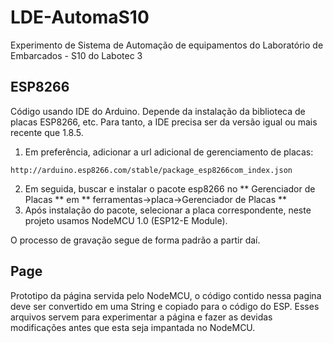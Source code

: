 # LDE-AutomaS10
Experimento de Sistema de Automação de equipamentos do Laboratório de Embarcados - S10 do Labotec 3


## ESP8266
Código usando IDE do Arduino.
Depende da instalação da biblioteca de placas ESP8266, etc.
Para tanto, a IDE precisa ser da versão igual ou mais recente que 1.8.5.
1. Em preferência, adicionar a url adicional de gerenciamento de placas:
```
http://arduino.esp8266.com/stable/package_esp8266com_index.json
```
2. Em seguida, buscar e instalar o pacote esp8266 no ** Gerenciador de Placas ** em ** ferramentas->placa->Gerenciador de Placas **
3. Após instalação do pacote, selecionar a placa correspondente, neste projeto usamos NodeMCU 1.0 (ESP12-E Module).

O processo de gravação segue de forma padrão a partir daí.

## Page
Prototipo da página servida pelo NodeMCU, o código contido nessa pagina deve ser convertido em uma String e copiado para o código do ESP.
Esses arquivos servem para experimentar a página e fazer as devidas modificações antes que esta seja impantada no NodeMCU.
